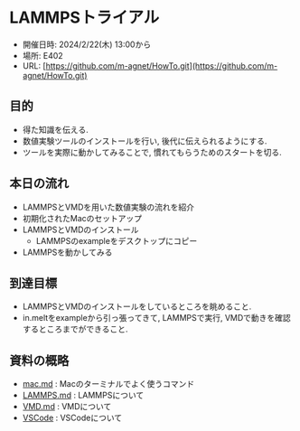 
# LAMMPSトライアル

- 開催日時: 2024/2/22(木) 13:00から
- 場所: E402
- URL: [https://github.com/m-agnet/HowTo.git](https://github.com/m-agnet/HowTo.git)
  
## 目的

- 得た知識を伝える.
- 数値実験ツールのインストールを行い, 後代に伝えられるようにする.
- ツールを実際に動かしてみることで, 慣れてもらうためのスタートを切る. 

## 本日の流れ

- LAMMPSとVMDを用いた数値実験の流れを紹介
- 初期化されたMacのセットアップ
- LAMMPSとVMDのインストール
  - LAMMPSのexampleをデスクトップにコピー
- LAMMPSを動かしてみる

## 到達目標

- LAMMPSとVMDのインストールをしているところを眺めること. 
- in.meltをexampleから引っ張ってきて, LAMMPSで実行, VMDで動きを確認するところまでができること. 



## 資料の概略

- [mac.md](./mac.md) : Macのターミナルでよく使うコマンド
- [LAMMPS.md](./LAMMPS.md) : LAMMPSについて
- [VMD.md](./VMD.md) : VMDについて
- [VSCode](./VSCode.md) : VSCodeについて